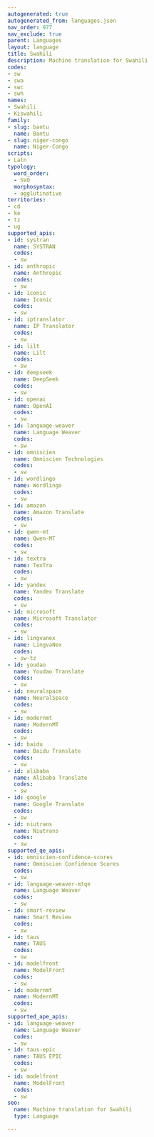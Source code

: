 ```yaml
---
autogenerated: true
autogenerated_from: languages.json
nav_order: 977
nav_exclude: true
parent: Languages
layout: language
title: Swahili
description: Machine translation for Swahili
codes:
- sw
- swa
- swc
- swh
names:
- Swahili
- Kiswahili
family:
- slug: bantu
  name: Bantu
- slug: niger-congo
  name: Niger-Congo
scripts:
- Latn
typology:
  word_order:
  - SVO
  morphosyntax:
  - agglutinative
territories:
- cd
- ke
- tz
- ug
supported_apis:
- id: systran
  name: SYSTRAN
  codes:
  - sw
- id: anthropic
  name: Anthropic
  codes:
  - sw
- id: iconic
  name: Iconic
  codes:
  - sw
- id: iptranslator
  name: IP Translator
  codes:
  - sw
- id: lilt
  name: Lilt
  codes:
  - sw
- id: deepseek
  name: DeepSeek
  codes:
  - sw
- id: openai
  name: OpenAI
  codes:
  - sw
- id: language-weaver
  name: Language Weaver
  codes:
  - sw
- id: omniscien
  name: Omniscien Technologies
  codes:
  - sw
- id: wordlingo
  name: Wordlingo
  codes:
  - sw
- id: amazon
  name: Amazon Translate
  codes:
  - sw
- id: qwen-mt
  name: Qwen-MT
  codes:
  - sw
- id: textra
  name: TexTra
  codes:
  - sw
- id: yandex
  name: Yandex Translate
  codes:
  - sw
- id: microsoft
  name: Microsoft Translator
  codes:
  - sw
- id: lingvanex
  name: LingvaNex
  codes:
  - sw-tz
- id: youdao
  name: Youdao Translate
  codes:
  - sw
- id: neuralspace
  name: NeuralSpace
  codes:
  - sw
- id: modernmt
  name: ModernMT
  codes:
  - sw
- id: baidu
  name: Baidu Translate
  codes:
  - sw
- id: alibaba
  name: Alibaba Translate
  codes:
  - sw
- id: google
  name: Google Translate
  codes:
  - sw
- id: niutrans
  name: Niutrans
  codes:
  - sw
supported_qe_apis:
- id: omniscien-confidence-scores
  name: Omniscien Confidence Scores
  codes:
  - sw
- id: language-weaver-mtqe
  name: Language Weaver
  codes:
  - sw
- id: smart-review
  name: Smart Review
  codes:
  - sw
- id: taus
  name: TAUS
  codes:
  - sw
- id: modelfront
  name: ModelFront
  codes:
  - sw
- id: modernmt
  name: ModernMT
  codes:
  - sw
supported_ape_apis:
- id: language-weaver
  name: Language Weaver
  codes:
  - sw
- id: taus-epic
  name: TAUS EPIC
  codes:
  - sw
- id: modelfront
  name: ModelFront
  codes:
  - sw
seo:
  name: Machine translation for Swahili
  type: Language

---
```


